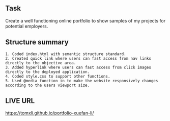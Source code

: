 ## Task

Create a well functioning online portfolio to show samples of my projects for potential employers.

## Structure summary

```
1. Coded index.html with semantic structure standard.
2. Created quick link where users can fast access from nav links directly to the objective area.
3. Added hyperlink where users can fast access from click images directly to the deployed application.
4. Coded style.css to support other functions.
5. Used @media function in to make the website responsively changes according to the users viewport size.
```

## LIVE URL

https://tomxli.github.io/portfolio-xuefan-li/
